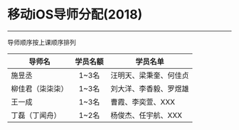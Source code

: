 # 移动iOS导师分配(2018)
- - - -

导师顺序按上课顺序排列

| 导师名  | 学员名额 | 学员名单            |
| ---- | :--: | --------------- |
| 施昱丞  | 1~3名 | 汪明天、梁秉奎、何佳贞 |
| 柳佳君（柒柒柒） | 1~3名 | 刘大洋、李香毅、罗煜雄 |
| 王一成   | 1~3名 | 曹霞、李奕萱、XXX|
| 丁磊（丁闻舟） | 1~2名 | 杨俊杰、任宇航、XXX |
